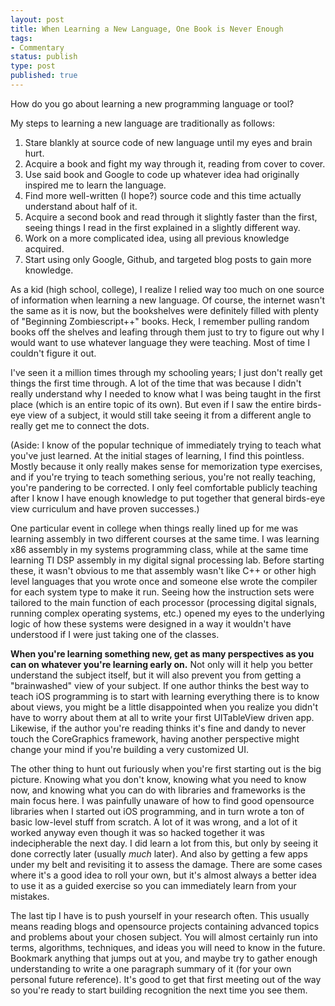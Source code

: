 ```yaml
--- 
layout: post
title: When Learning a New Language, One Book is Never Enough
tags: 
- Commentary
status: publish
type: post
published: true
---
```

How do you go about learning a new programming language or tool?

My steps to learning a new language are traditionally as follows:
<ol>
	<li>Stare blankly at source code of new language until my eyes and brain hurt.</li>
	<li>Acquire a book and fight my way through it, reading from cover to cover.</li>
	<li>Use said book and Google to code up whatever idea had originally inspired me to learn the language.</li>
	<li>Find more well-written (I hope?) source code and this time actually understand about half of it.</li>
	<li>Acquire a second book and read through it slightly faster than the first, seeing things I read in the first explained in a slightly different way.</li>
	<li>Work on a more complicated idea, using all previous knowledge acquired.</li>
	<li>Start using only Google, Github, and targeted blog posts to gain more knowledge.</li>
</ol>
As a kid (high school, college), I realize I relied way too much on one source of information when learning a new language. Of course, the internet wasn't the same as it is now, but the bookshelves were definitely filled with plenty of "Beginning Zombiescript++" books. Heck, I remember pulling random books off the shelves and leafing through them just to try to figure out why I would want to use whatever language they were teaching. Most of time I couldn't figure it out.

I've seen it a million times through my schooling years; I just don't really get things the first time through. A lot of the time that was because I didn't really understand why I needed to know what I was being taught in the first place (which is an entire topic of its own). But even if I saw the entire birds-eye view of a subject, it would still take seeing it from a different angle to really get me to connect the dots.

(Aside: I know of the popular technique of immediately trying to teach what you've just learned. At the initial stages of learning, I find this pointless. Mostly because it only really makes sense for memorization type exercises, and if you're trying to teach something serious, you're not really teaching, you're pandering to be corrected. I only feel comfortable publicly teaching after I know I have enough knowledge to put together that general birds-eye view curriculum and have proven successes.)

One particular event in college when things really lined up for me was learning assembly in two different courses at the same time. I was learning x86 assembly in my systems programming class, while at the same time learning TI DSP assembly in my digital signal processing lab. Before starting these, it wasn't obvious to me that assembly wasn't like C++ or other high level languages that you wrote once and someone else wrote the compiler for each system type to make it run. Seeing how the instruction sets were tailored to the main function of each processor (processing digital signals, running complex operating systems, etc.) opened my eyes to the underlying logic of how these systems were designed in a way it wouldn't have understood if I were just taking one of the classes.

<strong>When you're learning something new, get as many perspectives as you can on whatever you're learning early on.</strong> Not only will it help you better understand the subject itself, but it will also prevent you from getting a "brainwashed" view of your subject. If one author thinks the best way to teach iOS programming is to start with learning everything there is to know about views, you might be a little disappointed when you realize you didn't have to worry about them at all to write your first UITableView driven app. Likewise, if the author you're reading thinks it's fine and dandy to never touch the CoreGraphics framework, having another perspective might change your mind if you're building a very customized UI.

The other thing to hunt out furiously when you're first starting out is the big picture. Knowing what you don't know, knowing what you need to know now, and knowing what you can do with libraries and frameworks is the main focus here. I was painfully unaware of how to find good opensource libraries when I started out iOS programming, and in turn wrote a ton of basic low-level stuff from scratch. A lot of it was wrong, and a lot of it worked anyway even though it was so hacked together it was indecipherable the next day. I did learn a lot from this, but only by seeing it done correctly later (usually <em>much</em> later). And also by getting a few apps under my belt and revisiting it to assess the damage. There are some cases where it's a good idea to roll your own, but it's almost always a better idea to use it as a guided exercise so you can immediately learn from your mistakes.

The last tip I have is to push yourself in your research often. This usually means reading blogs and opensource projects containing advanced topics and problems about your chosen subject. You will almost certainly run into terms, algorithms, techniques, and ideas you will need to know in the future. Bookmark anything that jumps out at you, and maybe try to gather enough understanding to write a one paragraph summary of it (for your own personal future reference). It's good to get that first meeting out of the way so you're ready to start building recognition the next time you see them.
